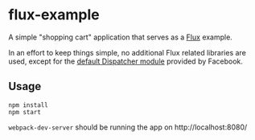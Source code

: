 # flux-example

A simple "shopping cart" application that serves as a [Flux](http://facebook.github.io/react/docs/flux-overview.html) example.

In an effort to keep things simple, no additional Flux related libraries are used, except for the [default Dispatcher module](https://github.com/facebook/flux) provided by Facebook.

## Usage
```
npm install
npm start
```
`webpack-dev-server` should be running the app on http://localhost:8080/

